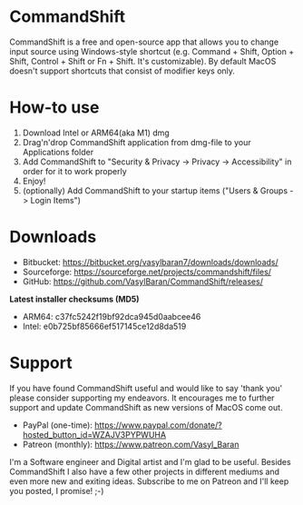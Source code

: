 # CommandShift
CommandShift is a free and open-source app that allows you to change input source using Windows-style shortcut (e.g. Command + Shift, Option + Shift, Control + Shift or Fn + Shift. It's customizable). By default MacOS doesn't support shortcuts that consist of modifier keys only.

# How-to use
1. Download Intel or ARM64(aka M1) dmg
2. Drag'n'drop CommandShift application from dmg-file to your Applications folder
3. Add CommandShift to "Security & Privacy -> Privacy -> Accessibility" in order for it to work properly
4. Enjoy!
5. (optionally) Add CommandShift to your startup items ("Users & Groups -> Login Items")

# Downloads
* Bitbucket: https://bitbucket.org/vasylbaran7/downloads/downloads/
* Sourceforge: https://sourceforge.net/projects/commandshift/files/
* GitHub: https://github.com/VasylBaran/CommandShift/releases/

**Latest installer checksums (MD5)**
* ARM64: c37fc5242f19bf92dca945d0aabcee46
* Intel: e0b725bf85666ef517145ce12d8da519

# Support 
If you have found CommandShift useful and would like to say 'thank you' please consider supporting my endeavors. It encourages me to further support and update CommandShift as new versions of MacOS come out. 
* PayPal (one-time): https://www.paypal.com/donate/?hosted_button_id=WZAJV3PYPWUHA
* Patreon (monthly): https://www.patreon.com/Vasyl_Baran


I'm a Software engineer and Digital artist and I'm glad to be useful.
Besides CommandShift I also have a few other projects in different mediums and even more new and exiting ideas. 
Subscribe to me on Patreon and I'll keep you posted, I promise! ;-)
